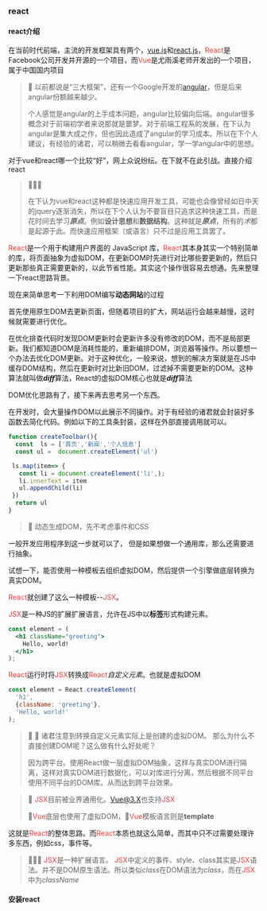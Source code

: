 ### react

#### react介绍

在当前时代前端，主流的开发框架具有两个，[vue.js](https://cn.vuejs.org/)和[react.js](https://reactjs.org/)，<font style="color:#f03d3d">React</font>是Facebook公司开发并开源的一个项目，而<font style="color:#f03d3d">Vue</font>是尤雨溪老师开发出的一个项目，属于中国国内项目

> :whale2: 以前都说是“三大框架”，还有一个Google开发的[angular](https://angular.cn/)，但是后来angular份额越来越少。
>
> 个人感觉是angular的上手成本问题，angular比较偏向后端。angular很多概念对于前端初学者来说那就是噩梦。对于前端工程系的发展，在下认为angular是集大成之作，但也因此造成了angular的学习成本。所以在下个人建议，有经验的诸君，可以稍微去看看angular，学一学angular中的思想。 

对于vue和react哪一个比较“好”，网上众说纷纭。在下就不在此引战。直接介绍react

> :whale2::whale2::whale2:
>
> 在下认为vue和react这种都是快速应用开发工具，可能也会像曾经如日中天的jquery逐渐消失，所以在下个人认为不要盲目只追求这种快速工具，而是花时间去学习***原点***。例如**设计思想**和**数据结构**。这种就是***原点***，所有的*术*都是起源于此。而快速应用框架（或语言）只不过是应用工具罢了。



<font style="color:#f03d3d">React</font>是一个用于构建用户界面的 JavaScript 库，<font style="color:#f03d3d">React</font>其本身其实一个特别简单的库，将页面抽象为虚拟DOM，在更新DOM时先进行对比哪些要更新的，然后只更新那些真正需要更新的，以此节省性能。其实这个操作很容易去想通。先来整理一下react思路背景。

现在来简单思考一下利用DOM编写**动态网站**的过程

首先使用原生DOM去更新页面，但随着项目的扩大，网站运行会越来越慢，这时候就需要进行优化。 

在优化排查代码时发现DOM更新时会更新许多没有修改的DOM，而不是局部更新。我们都知道DOM是消耗性能的，重新编排DOM，浏览器等操作。所以要想一个办法去优化DOM更新。对于这种优化，一般来说，想到的解决方案就是在JS中缓存DOM结构，然后在更新时对比新旧DOM，过滤掉不需要更新的DOM。这种算法就叫做***diff***算法，React的虚拟DOM核心也就是***diff***算法



DOM优化思路有了，接下来再去思考另一个东西。

在开发时，会大量操作DOM以此展示不同操作。对于有经验的诸君就会封装好多函数去简化代码。例如以下的工具条封装，这样在外部直接调用就可以。

```javascript
function createToolbar(){
  const  ls = ['首页','新闻','个人信息']
  const ul =  document.createElement('ul')

 ls.map(item=> {
   const li = document.createElement('li',);
   li.innerText = item
   ul.appendChild(li)
 })
  return ul
}

```

> :whale2: 动态生成DOM，先不考虑事件和CSS

一般开发应用程序到这一步就可以了， 但是如果想做一个通用库，那么还需要进行抽象。



试想一下，能否使用一种模板去组织虚拟DOM，然后提供一个引擎做底层转换为真实DOM。

<font style="color:#f03d3d">React</font>就创建了这么一种模板--<font style="color:#f03d3d">JSX</font>。

<font style="color:#f03d3d">JSX</font>是一种JS的扩展扩展语言，允许在JS中以**标签**形式构建元素。

```jsx
const element = (
  <h1 className="greeting">
    Hello, world!
  </h1>
);
```

<font style="color:#f03d3d">React</font>运行时将<font style="color:#f03d3d">JSX</font>转换成<font style="color:#f03d3d">React</font>*自定义元素*。也就是虚拟DOM

```jsx
const element = React.createElement(
  'h1',
  {className: 'greeting'},
  'Hello, world!'
);
```



> :whale2: :whale2: 诸君注意到转换自定义元素实际上是创建的虚拟DOM。 那么为什么不直接创建DOM呢？这么做有什么好处呢？
>
> 因为跨平台。使用React做一层虚拟DOM抽象，这样与真实DOM进行隔离，这样对真实DOM进行数据化，可以对库进行分离，然后根据不同平台使用不同平台的DOM库。从而达到跨平台效果。



> :whale2: <font style="color:#f03d3d">JSX</font>目前被业界通用化。<font style="color:#f03d3d">Vue@3.X</font>也支持<font style="color:#f03d3d">JSX</font>
>
>  :whale2:<font style="color:#f03d3d">Vue</font>底层也使用了虚拟DOM，:whale2:<font style="color:#f03d3d">Vue</font>模板语言则是**template**



这就是<font style="color:#f03d3d">React</font>的整体思路。而<font style="color:#f03d3d">React</font>本质也就这么简单，而其中只不过需要处理许多东西，例如css，事件等。

> :whale2::whale2::whale2: <font style="color:#f03d3d">JSX</font>是一种扩展语言。 <font style="color:#f03d3d">JSX</font>中定义的事件、style、class其实是<font style="color:#f03d3d">JSX</font>语法。并不是DOM原生语法。所以类似*class*在DOM语法为*class*，而在<font style="color:#f03d3d">JSX</font>中为*className*





#### 安装react



